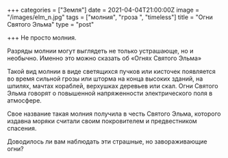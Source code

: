 +++
categories = ["Земля"]
date = 2021-04-04T21:00:00Z
image = "/images/elm_n.jpg"
tags = ["молния", "гроза ", "timeless"]
title = "Огни Святого Эльма"
type = "post"

+++
Не просто молния.  
  
Разряды молнии могут выглядеть не только устрашающе, но и необычно. Именно это можно сказать об «Огнях Святого Эльма»  
  
Такой вид молнии в виде светящихся пучков или кисточек появляется во время сильной грозы или шторма на конца высоких зданий, на шпилях, мачтах кораблей, верхушках деревьев или скал. Огни Святого Эльма говорят о повышенной напряженности электрического поля в атмосфере.   
  
Свое название такая молния получила в честь Святого Эльма, которого издавна моряки считали своим покровителем и предвестником спасения.  
  
Доводилось ли вам наблюдать эти страшные, но завораживающие огни?